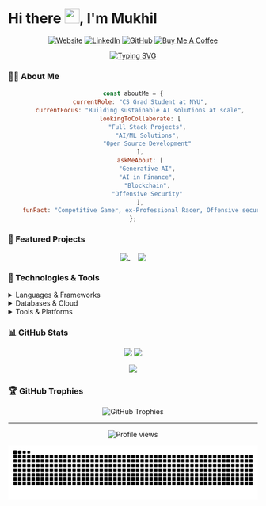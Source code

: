 # Hi there <img src="https://media.giphy.com/media/hvRJCLFzcasrR4ia7z/giphy.gif" width="30px" height="30px">, I'm Mukhil

<div align="center">
  
[![Website](https://img.shields.io/badge/Portfolio-%23000000.svg?style=for-the-badge&logo=firefox&logoColor=#FF7139)](https://mukhil.vercel.app/)
[![LinkedIn](https://img.shields.io/badge/LinkedIn-%230077B5.svg?style=for-the-badge&logo=linkedin&logoColor=white)](https://www.linkedin.com/in/mukhilsundararaj/)
[![GitHub](https://img.shields.io/badge/GitHub-%23121011.svg?style=for-the-badge&logo=github&logoColor=white)](https://github.com/Mukaan17)
[![Buy Me A Coffee](https://img.shields.io/badge/Buy%20Me%20A%20Coffee-ffdd00?style=for-the-badge&logo=buy-me-a-coffee&logoColor=black)](https://buymeacoffee.com/mail2mukhio)

<a href="https://git.io/typing-svg"><img src="https://readme-typing-svg.demolab.com?font=Fira+Code&duration=3000&pause=1000&center=true&vCenter=true&width=435&lines=CS+Grad+Student+at+NYU;AI%2FML+Enthusiast;Full+Stack+Developer;Offensive+Security+Enthusiast" alt="Typing SVG" /></a>

</div>

### 👨‍💻 About Me

<div align="center">

```js
const aboutMe = {
    currentRole: "CS Grad Student at NYU",
    currentFocus: "Building sustainable AI solutions at scale",
    lookingToCollaborate: [
        "Full Stack Projects",
        "AI/ML Solutions",
        "Open Source Development"
    ],
    askMeAbout: [
        "Generative AI",
        "AI in Finance",
        "Blockchain",
        "Offensive Security"
    ],
    funFact: "Competitive Gamer, ex-Professional Racer, Offensive security enthusiast 🏎️ 🎮 🔐"
};
```

</div>

### 🎯 Featured Projects

<p align="center">
  <a href="https://github.com/Mukaan17/CNN-based-Facial-Recognition-tool">
    <img align="center" src="https://github-readme-stats.vercel.app/api/pin/?username=Mukaan17&repo=CNN-based-Facial-Recognition-tool&theme=tokyonight" />
  </a>
  &nbsp;&nbsp;&nbsp;
  <a href="https://github.com/Mukaan17/Stroke-Rehabilitation-Project">
    <img align="center" src="https://github-readme-stats.vercel.app/api/pin/?username=Mukaan17&repo=Stroke-Rehabilitation-Project&theme=tokyonight" />
  </a>
</p>

### 🚀 Technologies & Tools

<details>
<summary>Languages & Frameworks</summary>

![Java](https://img.shields.io/badge/Java-%23ED8B00.svg?style=for-the-badge&logo=openjdk&logoColor=white)
![Python](https://img.shields.io/badge/Python-3670A0?style=for-the-badge&logo=python&logoColor=ffdd54)
![C++](https://img.shields.io/badge/C++-%2300599C.svg?style=for-the-badge&logo=c%2B%2B&logoColor=white)
![Swift](https://img.shields.io/badge/Swift-F54A2A?style=for-the-badge&logo=swift&logoColor=white)
![Rust](https://img.shields.io/badge/Rust-%23000000.svg?style=for-the-badge&logo=rust&logoColor=white)
![Spring](https://img.shields.io/badge/Spring-%236DB33F.svg?style=for-the-badge&logo=spring&logoColor=white)
![Flask](https://img.shields.io/badge/Flask-%23000.svg?style=for-the-badge&logo=flask&logoColor=white)
![TensorFlow](https://img.shields.io/badge/TensorFlow-%23FF6F00.svg?style=for-the-badge&logo=TensorFlow&logoColor=white)
</details>

<details>
<summary>Databases & Cloud</summary>

![PostgreSQL](https://img.shields.io/badge/PostgreSQL-%23316192.svg?style=for-the-badge&logo=postgresql&logoColor=white)
![Oracle](https://img.shields.io/badge/Oracle-F80000?style=for-the-badge&logo=oracle&logoColor=white)
![MongoDB](https://img.shields.io/badge/MongoDB-%234ea94b.svg?style=for-the-badge&logo=mongodb&logoColor=white)
![AWS](https://img.shields.io/badge/AWS-%23FF9900.svg?style=for-the-badge&logo=amazon-aws&logoColor=white)
![Kubernetes](https://img.shields.io/badge/Kubernetes-%23326ce5.svg?style=for-the-badge&logo=kubernetes&logoColor=white)
![Docker](https://img.shields.io/badge/Docker-%230db7ed.svg?style=for-the-badge&logo=docker&logoColor=white)
</details>

<details>
<summary>Tools & Platforms</summary>

![Git](https://img.shields.io/badge/Git-%23F05033.svg?style=for-the-badge&logo=git&logoColor=white)
![VS Code](https://img.shields.io/badge/VS%20Code-0078d7.svg?style=for-the-badge&logo=visual-studio-code&logoColor=white)
![IntelliJ IDEA](https://img.shields.io/badge/IntelliJ%20IDEA-000000.svg?style=for-the-badge&logo=intellij-idea&logoColor=white)
![Jenkins](https://img.shields.io/badge/Jenkins-%232C5263.svg?style=for-the-badge&logo=jenkins&logoColor=white)
![Jira](https://img.shields.io/badge/Jira-%230A0FFF.svg?style=for-the-badge&logo=jira&logoColor=white)
</details>

### 📊 GitHub Stats

<p align="center">
  <img width="48%" src="https://github-readme-stats.vercel.app/api?username=Mukaan17&show_icons=true&theme=tokyonight" />
  <img width="48%" src="https://github-readme-streak-stats.herokuapp.com/?user=Mukaan17&theme=tokyonight" />
</p>

<p align="center">
  <img width="40%" src="https://github-readme-stats.vercel.app/api/top-langs/?username=Mukaan17&layout=compact&theme=tokyonight" />
</p>

### 🏆 GitHub Trophies

<p align="center">
  <img src="https://github-profile-trophy.vercel.app/?username=Mukaan17&theme=tokyonight&no-frame=true&row=1&column=7&margin-w=15" alt="GitHub Trophies" />
</p>

---

<div align="center">
  <img src="https://komarev.com/ghpvc/?username=Mukaan17&color=blueviolet&style=for-the-badge" alt="Profile views" />
</div>

![Snake animation](https://github.com/Mukaan17/Mukaan17/blob/output/github-contribution-grid-snake-dark.svg) 